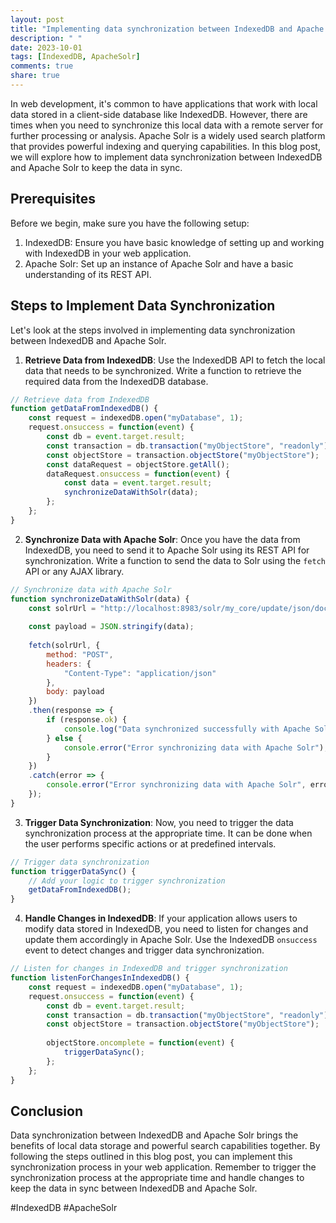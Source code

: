 ```yaml
---
layout: post
title: "Implementing data synchronization between IndexedDB and Apache Solr"
description: " "
date: 2023-10-01
tags: [IndexedDB, ApacheSolr]
comments: true
share: true
---
```


In web development, it's common to have applications that work with local data stored in a client-side database like IndexedDB. However, there are times when you need to synchronize this local data with a remote server for further processing or analysis. Apache Solr is a widely used search platform that provides powerful indexing and querying capabilities. In this blog post, we will explore how to implement data synchronization between IndexedDB and Apache Solr to keep the data in sync.

## Prerequisites
Before we begin, make sure you have the following setup:
1. IndexedDB: Ensure you have basic knowledge of setting up and working with IndexedDB in your web application.
2. Apache Solr: Set up an instance of Apache Solr and have a basic understanding of its REST API.

## Steps to Implement Data Synchronization
Let's look at the steps involved in implementing data synchronization between IndexedDB and Apache Solr.

1. **Retrieve Data from IndexedDB**: Use the IndexedDB API to fetch the local data that needs to be synchronized. Write a function to retrieve the required data from the IndexedDB database.

```javascript
// Retrieve data from IndexedDB
function getDataFromIndexedDB() {
    const request = indexedDB.open("myDatabase", 1);
    request.onsuccess = function(event) {
        const db = event.target.result;
        const transaction = db.transaction("myObjectStore", "readonly");
        const objectStore = transaction.objectStore("myObjectStore");
        const dataRequest = objectStore.getAll();
        dataRequest.onsuccess = function(event) {
            const data = event.target.result;
            synchronizeDataWithSolr(data);
        };
    };
}
```

2. **Synchronize Data with Apache Solr**: Once you have the data from IndexedDB, you need to send it to Apache Solr using its REST API for synchronization. Write a function to send the data to Solr using the `fetch` API or any AJAX library.

```javascript
// Synchronize data with Apache Solr
function synchronizeDataWithSolr(data) {
    const solrUrl = "http://localhost:8983/solr/my_core/update/json/docs";
    
    const payload = JSON.stringify(data);
    
    fetch(solrUrl, {
        method: "POST",
        headers: {
            "Content-Type": "application/json"
        },
        body: payload
    })
    .then(response => {
        if (response.ok) {
            console.log("Data synchronized successfully with Apache Solr");
        } else {
            console.error("Error synchronizing data with Apache Solr");
        }
    })
    .catch(error => {
        console.error("Error synchronizing data with Apache Solr", error);
    });
}
```

3. **Trigger Data Synchronization**: Now, you need to trigger the data synchronization process at the appropriate time. It can be done when the user performs specific actions or at predefined intervals.

```javascript
// Trigger data synchronization
function triggerDataSync() {
    // Add your logic to trigger synchronization
    getDataFromIndexedDB();
}
```

4. **Handle Changes in IndexedDB**: If your application allows users to modify data stored in IndexedDB, you need to listen for changes and update them accordingly in Apache Solr. Use the IndexedDB `onsuccess` event to detect changes and trigger data synchronization.

```javascript
// Listen for changes in IndexedDB and trigger synchronization
function listenForChangesInIndexedDB() {
    const request = indexedDB.open("myDatabase", 1);
    request.onsuccess = function(event) {
        const db = event.target.result;
        const transaction = db.transaction("myObjectStore", "readonly");
        const objectStore = transaction.objectStore("myObjectStore");
        
        objectStore.oncomplete = function(event) {
            triggerDataSync();
        };
    };
}
```

## Conclusion
Data synchronization between IndexedDB and Apache Solr brings the benefits of local data storage and powerful search capabilities together. By following the steps outlined in this blog post, you can implement this synchronization process in your web application. Remember to trigger the synchronization process at the appropriate time and handle changes to keep the data in sync between IndexedDB and Apache Solr.

#IndexedDB #ApacheSolr